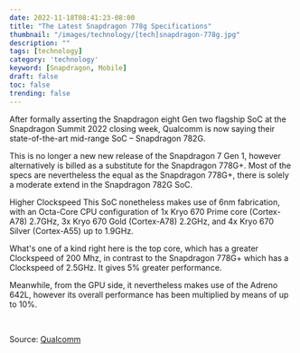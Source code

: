 ```yaml
---
date: 2022-11-18T08:41:23-08:00
title: "The Latest Snapdragon 778g Specifications"
thumbnail: "/images/technology/[tech]snapdragon-778g.jpg"
description: ""
tags: [technology]
category: 'technology'
keyword: [Snapdragon, Mobile]
draft: false
toc: false
trending: false
---
```


After formally asserting the Snapdragon eight Gen two flagship SoC at the Snapdragon Summit 2022 closing week, Qualcomm is now saying their state-of-the-art mid-range SoC – Snapdragon 782G.

This is no longer a new new release of the Snapdragon 7 Gen 1, however alternatively is billed as a substitute for the Snapdragon 778G+. Most of the specs are nevertheless the equal as the Snapdragon 778G+, there is solely a moderate extend in the Snapdragon 782G SoC.

Higher Clockspeed
This SoC nonetheless makes use of 6nm fabrication, with an Octa-Core CPU configuration of 1x Kryo 670 Prime core (Cortex-A78) 2.7GHz, 3x Kryo 670 Gold (Cortex-A78) 2.2GHz, and 4x Kryo 670 Silver (Cortex-A55) up to 1.9GHz.

What's one of a kind right here is the top core, which has a greater Clockspeed of 200 Mhz, in contrast to the Snapdragon 778G+ which has a Clockspeed of 2.5GHz. It gives 5% greater performance.

Meanwhile, from the GPU side, it nevertheless makes use of the Adreno 642L, however its overall performance has been multiplied by means of up to 10%.

&nbsp;

Source: [Qualcomm](https://www.qualcomm.com/products/application/smartphones/snapdragon-7-series-mobile-platforms/snapdragon-778g-5g-mobile-platform)